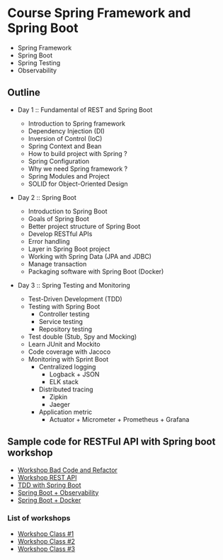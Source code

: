 # Course Spring Framework and Spring Boot
* Spring Framework
* Spring Boot
* Spring Testing
* Observability

## Outline
* Day 1 :: Fundamental of REST and Spring Boot
  * Introduction to Spring framework
  * Dependency Injection (DI)
  * Inversion of Control (IoC)
  * Spring Context and Bean
  * How to build project with Spring ?
  * Spring Configuration
  * Why we need Spring framework ?
  * Spring Modules and Project
  * SOLID for Object-Oriented Design
  
* Day 2 :: Spring Boot
  * Introduction to Spring Boot
  * Goals of Spring Boot
  * Better project structure of Spring Boot
  * Develop RESTful APIs
  * Error handling
  * Layer in Spring Boot project
  * Working with Spring Data (JPA and JDBC)
  * Manage transaction
  * Packaging software with Spring Boot (Docker)

* Day 3 :: Spring Testing and Monitoring
  * Test-Driven Development (TDD)
  * Testing with Spring Boot
    * Controller testing
    * Service testing
    * Repository testing
  * Test double (Stub, Spy and Mocking)
  * Learn JUnit and Mockito
  * Code coverage with Jacoco
  * Monitoring with Sprint Boot
    * Centralized logging
      * Logback + JSON
      * ELK stack 
    * Distributed tracing
      * Zipkin
      * Jaeger 
    * Application metric 
      * Actuator + Micrometer + Prometheus + Grafana

## Sample code for RESTFul API with Spring boot workshop
* [Workshop Bad Code and Refactor](https://github.com/up1/workshop-advance-java-01/tree/main/workshop01)
* [Workshop REST API](https://github.com/up1/course-springboot-2022/wiki/Workshop-REST-API)
* [TDD with Spring Boot](https://github.com/up1/course-java-framework-with-springboot)
* [Spring Boot + Observability](https://github.com/up1/workshop-springboot-observability)
* [Spring Boot + Docker](https://github.com/up1/course-docker-java-spring-boot)

### List of workshops
* [Workshop Class #1](https://github.com/up1/course-springboot-2020/tree/main/workshop)
* [Workshop Class #2](https://github.com/up1/workshop-spring-20210215)
* [Workshop Class #3](https://github.com/up1/workshop-spring-20210222)
